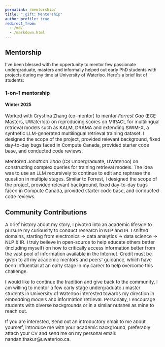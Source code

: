 ```yaml
---
permalink: /mentorship/
title: ":gift: Mentorship"
author_profile: true
redirect_from: 
  - /md/
  - /markdown.html
---
```


## Mentorship

I've been blessed with the oppertunity to mentor few passionate undergraduate, masters and informally helped out early PhD students with projects during my time at University of Waterloo. Here's a brief list of students:

### 1-on-1 mentorship

#### Winter 2025

<p style="font-size: 15px;">Worked with Crystina Zhang (co-mentor) to mentor <i>Forrest Gao</i> (ECE Masters, UWaterloo) on reproducing scores on MIRACL for multilingual retrieval models such as KALM, DRAMA and extending SWIM-X, a synthetic LLM-generated multilingual retrieval training dataset. I designed the scope of the project, provided relevant background, fixed day-to-day bugs faced in Compute Canada, provided starter code base, and conducted code reviews.</p>

<p style="font-size: 15px;">Mentored <i>Jonathan Zhao</i> (CS Undergraduate, UWaterloo) on constructing complex queries for training retrieval models. The idea was to use an LLM recursively to continue to edit and rephrase the question in multiple stages. Similar to Forrest, I designed the scope of the project, provided relevant background, fixed day-to-day bugs faced in Compute Canada, provided starter code base, and conducted code reviews.</p>


## Community Contributions

<p style="font-size: 15px;">A brief history about my story, I pivoted into an academic lifesyle to pursure my curiousity to conduct research in NLP and IR. 
I shifted domains, starting from electronics -> data analytics -> data science -> NLP & IR. I truly believe in open-source to help educate others better (including myself) on how to critically access information better from the vast pool of information available in the Internet. Credit must be given to all my academic mentors and peers' guidance, which have been influential at an early stage in my career to help overcome this challenge.</p>

<p style="font-size: 15px;">I would like to continue the tradition and give back to the community, I am willing to mentor a few early stage undergraduate / master students in University of Waterloo interested towards my direction in embedding models and information retrieval. Personally, I encourage students with diverse backgrounds or in a similar nutshell as mine to reach out.</p>

<p style="font-size: 15px;">If you are interested, Send out an introductory email to me about yourself, introduce me with your academic background, preferably attach your CV and send me on my personal email: nandan.thakur@uwaterloo.ca.</p>